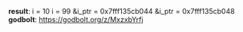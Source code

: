**result**:
i = 10
i = 99
&i_ptr = 0x7fff135cb044
&i_ptr = 0x7fff135cb048
**godbolt**: https://godbolt.org/z/MxzxbYrfj